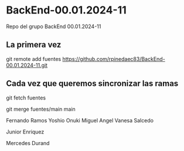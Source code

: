 # BackEnd-00.01.2024-11
Repo del grupo BackEnd 00.01.2024-11


## La primera vez
git remote add fuentes https://github.com/rpinedaec83/BackEnd-00.01.2024-11.git


## Cada vez que queremos sincronizar las ramas
git fetch fuentes

git merge fuentes/main main


Fernando Ramos
Yoshio Onuki
Miguel Angel
Vanesa Salcedo

Junior Enriquez

Mercedes Durand

